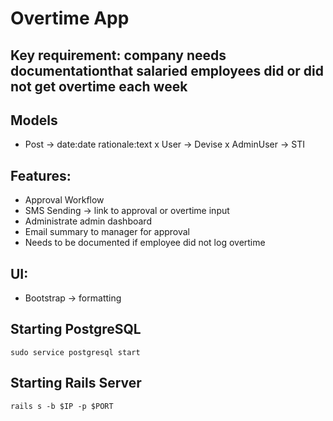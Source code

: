 # Overtime App

## Key requirement: company needs documentationthat salaried employees did or did not get overtime each week

## Models
- Post -> date:date rationale:text
x User -> Devise
x AdminUser -> STI

## Features:
- Approval Workflow
- SMS Sending -> link to approval or overtime input
- Administrate admin dashboard
- Email summary to manager for approval
- Needs to be documented if employee did not log overtime

## UI:
- Bootstrap -> formatting

## Starting PostgreSQL
```
sudo service postgresql start
```

## Starting Rails Server
```
rails s -b $IP -p $PORT
```
